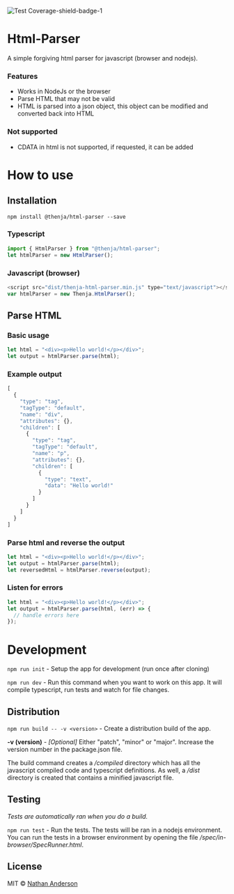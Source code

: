 ![Test Coverage-shield-badge-1](https://img.shields.io/badge/Test%20Coverage-96.06%25-brightgreen.svg)

# Html-Parser

A simple forgiving html parser for javascript (browser and nodejs). 

### Features

* Works in NodeJs or the browser
* Parse HTML that may not be valid
* HTML is parsed into a json object, this object can be modified and converted
back into HTML

### Not supported

* CDATA in html is not supported, if requested, it can be added

# How to use

## Installation

``npm install @thenja/html-parser --save``

### Typescript

```javascript
import { HtmlParser } from "@thenja/html-parser";
let htmlParser = new HtmlParser();
```

### Javascript (browser)

```javascript
<script src="dist/thenja-html-parser.min.js" type="text/javascript"></script>
var htmlParser = new Thenja.HtmlParser();
```

## Parse HTML

### Basic usage

```javascript
let html = "<div><p>Hello world!</p></div>";
let output = htmlParser.parse(html);
```

### Example output

```javascript
[
  {
    "type": "tag",
    "tagType": "default",
    "name": "div",
    "attributes": {},
    "children": [
      {
        "type": "tag",
        "tagType": "default",
        "name": "p",
        "attributes": {},
        "children": [
          {
            "type": "text",
            "data": "Hello world!"
          }
        ]
      }
    ]
  }
]
```

### Parse html and reverse the output

```javascript
let html = "<div><p>Hello world!</p></div>";
let output = htmlParser.parse(html);
let reversedHtml = htmlParser.reverse(output);
```

### Listen for errors

```javascript
let html = "<div><p>Hello world!</p></div>";
let output = htmlParser.parse(html, (err) => {
  // handle errors here
});
```

# Development

``npm run init`` - Setup the app for development (run once after cloning)

``npm run dev`` - Run this command when you want to work on this app. It will
compile typescript, run tests and watch for file changes.

## Distribution

``npm run build -- -v <version>`` - Create a distribution build of the app.

__-v (version)__ - _[Optional]_ Either "patch", "minor" or "major". Increase
the version number in the package.json file.

The build command creates a _/compiled_ directory which has all the javascript
compiled code and typescript definitions. As well, a _/dist_ directory is 
created that contains a minified javascript file.

## Testing

_Tests are automatically ran when you do a build._

``npm run test`` - Run the tests. The tests will be ran in a nodejs environment.
You can run the tests in a browser environment by opening the file 
_/spec/in-browser/SpecRunner.html_.


## License

MIT © [Nathan Anderson](https://github.com/nathan-andosen)
